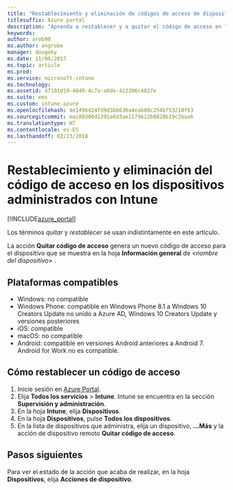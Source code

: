```yaml
---
title: "Restablecimiento y eliminación de códigos de acceso de dispositivo con Intune"
titlesuffix: Azure portal
description: "Aprenda a restablecer y a quitar el código de acceso en los dispositivos que administra con Intune."
keywords: 
author: arob98
ms.author: angrobe
manager: dougeby
ms.date: 11/06/2017
ms.topic: article
ms.prod: 
ms.service: microsoft-intune
ms.technology: 
ms.assetid: 47181d19-4049-4c7a-a8de-422206c4027e
ms.suite: ems
ms.custom: intune-azure
ms.openlocfilehash: 4e1496d24fd9d3bb636a4eab00c254b753210f63
ms.sourcegitcommit: eac89306d1391a6d3ae1179612b0820b19c2baa6
ms.translationtype: HT
ms.contentlocale: es-ES
ms.lasthandoff: 02/23/2018
---
```

# <a name="reset-and-remove-the-passcode-on-intune-managed-devices"></a>Restablecimiento y eliminación del código de acceso en los dispositivos administrados con Intune


[!INCLUDE[azure_portal](./includes/azure_portal.md)]

Los términos *quitar* y *restablecer* se usan indistintamente en este artículo.

La acción **Quitar código de acceso** genera un nuevo código de acceso para el dispositivo que se muestra en la hoja **Información general** de <*nombre del dispositivo*> .

## <a name="supported-platforms"></a>Plataformas compatibles

- Windows: no compatible
- Windows Phone: compatible en Windows Phone 8.1 a Windows 10 Creators Update no unido a Azure AD, Windows 10 Creators Update y versiones posteriores
- iOS: compatible
- macOS: no compatible
- Android: compatible en versiones Android anteriores a Android 7. Android for Work no es compatible.

## <a name="how-to-reset-a-passcode"></a>Cómo restablecer un código de acceso

1. Inicie sesión en [Azure Portal](https://portal.azure.com).
2. Elija **Todos los servicios** > **Intune**. Intune se encuentra en la sección **Supervisión y administración**.
3. En la hoja **Intune**, elija **Dispositivos**.
4. En la hoja **Dispositivos**, pulse **Todos los dispositivos**.
5. En la lista de dispositivos que administra, elija un dispositivo, **…Más** y la acción de dispositivo remoto **Quitar código de acceso**.

## <a name="next-steps"></a>Pasos siguientes

Para ver el estado de la acción que acaba de realizar, en la hoja **Dispositivos**, elija **Acciones de dispositivo**.
